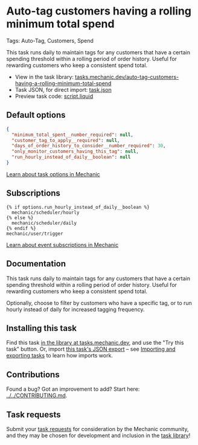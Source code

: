 # Auto-tag customers having a rolling minimum total spend

Tags: Auto-Tag, Customers, Spend

This task runs daily to maintain tags for any customers that have a certain spending threshold within a rolling period of order history. Useful for rewarding customers who keep a consistent spend total.

* View in the task library: [tasks.mechanic.dev/auto-tag-customers-having-a-rolling-minimum-total-spend](https://tasks.mechanic.dev/auto-tag-customers-having-a-rolling-minimum-total-spend)
* Task JSON, for direct import: [task.json](../../tasks/auto-tag-customers-having-a-rolling-minimum-total-spend.json)
* Preview task code: [script.liquid](./script.liquid)

## Default options

```json
{
  "minimum_total_spent__number_required": null,
  "customer_tag_to_apply__required": null,
  "days_of_order_history_to_consider__number_required": 30,
  "only_monitor_customers_having_this_tag": null,
  "run_hourly_instead_of_daily__boolean": null
}
```

[Learn about task options in Mechanic](https://learn.mechanic.dev/core/tasks/options)

## Subscriptions

```liquid
{% if options.run_hourly_instead_of_daily__boolean %}
  mechanic/scheduler/hourly
{% else %}
  mechanic/scheduler/daily
{% endif %}
mechanic/user/trigger
```

[Learn about event subscriptions in Mechanic](https://learn.mechanic.dev/core/tasks/subscriptions)

## Documentation

This task runs daily to maintain tags for any customers that have a certain spending threshold within a rolling period of order history. Useful for rewarding customers who keep a consistent spend total.

Optionally, choose to filter by customers who have a specific tag, or to run hourly instead of daily for increased tagging frequency.

## Installing this task

Find this task [in the library at tasks.mechanic.dev](https://tasks.mechanic.dev/auto-tag-customers-having-a-rolling-minimum-total-spend), and use the "Try this task" button. Or, import [this task's JSON export](../../tasks/auto-tag-customers-having-a-rolling-minimum-total-spend.json) – see [Importing and exporting tasks](https://learn.mechanic.dev/core/tasks/import-and-export) to learn how imports work.

## Contributions

Found a bug? Got an improvement to add? Start here: [../../CONTRIBUTING.md](../../CONTRIBUTING.md).

## Task requests

Submit your [task requests](https://mechanic.canny.io/task-requests) for consideration by the Mechanic community, and they may be chosen for development and inclusion in the [task library](https://tasks.mechanic.dev/)!
